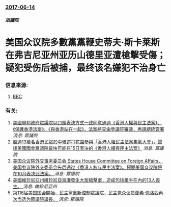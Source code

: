 ### [2017-06-14](/news/2017/06/14/index.md)

##### 眾議院
# 美国众议院多數黨黨鞭史蒂夫·斯卡莱斯在弗吉尼亚州亚历山德里亚遭槍擊受傷；疑犯受伤后被捕，最终该名嫌犯不治身亡 




### 信息来源:

1. [BBC](http://www.bbc.co.uk/news/world-us-canada-40275055)

### 有关:

1. [美國聯邦政府眾議院以口頭表決方式一致同意通過《香港人權與民主法案》、《保護香港法案》、《與香港站在一起》，法案將交由參議院審議，再請總統簽署](/news/2019/10/16/美國聯邦政府眾議院以口頭表決方式一致同意通過-香港人權與民主法案-保護香港法案-與香港站在一起-法案將交由參議.md) _消息: 眾議院_
2. [超過13萬名香港民眾於中環遮打花園參與「香港人權民主法案集氣大會」，聲援美國國會眾議院最快可能在15日表決的《香港人權與民主法案》](/news/2019/10/14/超過13萬名香港民眾於中環遮打花園參與-香港人權民主法案集氣大會-聲援美國國會眾議院最快可能在15日表決的-香港人權與.md) _消息: 眾議院_
3. [美国众议院外交事务委员会 States House Committee on Foreign Affairs、美国参议院外交委员会先后通过《香港人权与民主法案》。预期美国众议院将在10月表决此法案。 ](/news/2019/09/25/美国众议院外交事务委员会-States-House-Committee-on-Foreign-Affairs-美国参议院.md) _消息: 眾議院_
4. [美國維珍尼亞州維珍尼亞海灘發生大型槍擊案，造成包括槍手在內的13人喪生。 ](/news/2019/05/31/美國維珍尼亞州維珍尼亞海灘發生大型槍擊案-造成包括槍手在內的13人喪生.md) _消息: 維珍尼亞州_
5. [第116届美国国会開始，民主黨重新控制眾議院，民主党众议员蘭希·佩洛西再次当选为眾議院議長。 ](/news/2019/01/3/第116届美国国会開始-民主黨重新控制眾議院-民主党众议员蘭希-佩洛西再次当选为眾議院議長.md) _消息: 眾議院_
